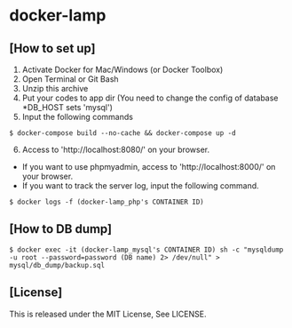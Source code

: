 # docker-lamp

## [How to set up]
1. Activate Docker for Mac/Windows (or Docker Toolbox)
2. Open Terminal or Git Bash
3. Unzip this archive
4. Put your codes to app dir (You need to change the config of database  *DB_HOST sets 'mysql')
5. Input the following commands
```
$ docker-compose build --no-cache && docker-compose up -d
```
6. Access to 'http://localhost:8080/' on your browser.
  
* If you want to use phpmyadmin, access to 'http://localhost:8000/' on your browser.
* If you want to track the server log, input the following command.
```
$ docker logs -f (docker-lamp_php's CONTAINER ID)
```

## [How to DB dump]
```
$ docker exec -it (docker-lamp_mysql's CONTAINER ID) sh -c "mysqldump -u root --password=password (DB name) 2> /dev/null" > mysql/db_dump/backup.sql
```

## [License]
This is released under the MIT License, See LICENSE.
